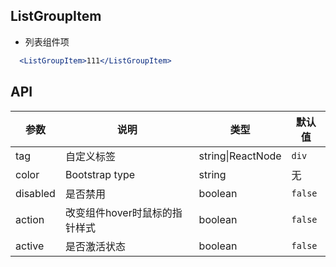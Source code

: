 ## ListGroupItem

- 列表组件项

````jsx
  <ListGroupItem>111</ListGroupItem>
````

## API

| 参数 | 说明 | 类型 | 默认值 |
| --- | --- | --- | --- |
| tag | 自定义标签 | string\|ReactNode | `div` |
| color | Bootstrap type | string | 无 |
| disabled | 是否禁用 | boolean | `false` |
| action | 改变组件hover时鼠标的指针样式 | boolean | `false` |
| active | 是否激活状态 | boolean | `false` |
